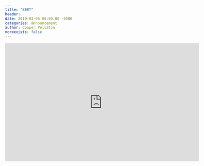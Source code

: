 ```yaml
---
title: "BERT"
header:
date: 2019-03-06 00:00:00 -0500
categories: announcement
author: Cooper Pellaton
moreexists: false
---
```

<!--embedded slides should have width="640" height="389" -->
<iframe src="https://docs.google.com/presentation/d/e/2PACX-1vTlLTEGkclEDx-EXi-7UtNUFgx7NdnTCH1MEtyapL0ACWo6Y3T_MYJhAcgWwCafS3J9VLQTPSr5YEgV/embed?start=false&loop=false&delayms=3000" frameborder="0" width="640" height="389" allowfullscreen="true" mozallowfullscreen="true" webkitallowfullscreen="true"></iframe>
